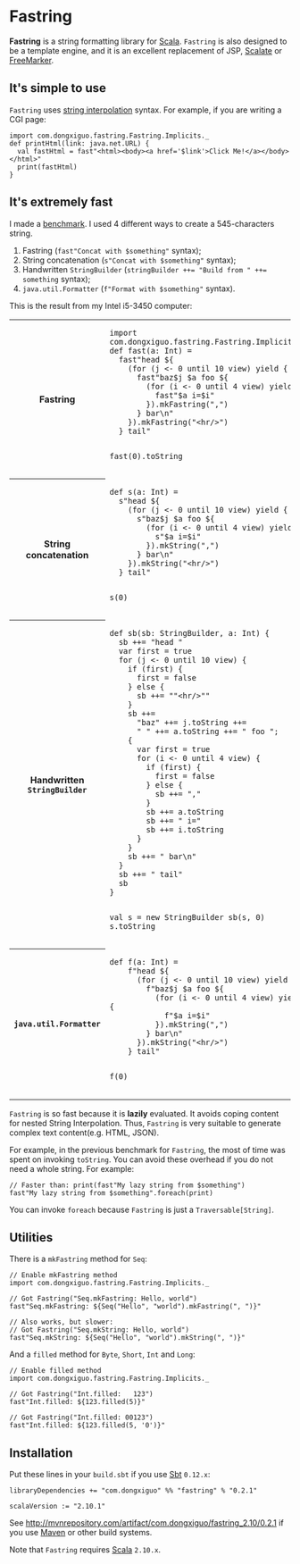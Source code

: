 # Fastring

**Fastring** is a string formatting library for [Scala](http://www.scala-lang.org/).
`Fastring` is also designed to be a template engine,
and it is an excellent replacement of JSP, [Scalate](http://scalate.fusesource.org/) or [FreeMarker](http://freemarker.sourceforge.net/).

## It's simple to use

`Fastring` uses [string interpolation](http://docs.scala-lang.org/sips/pending/string-interpolation.html) syntax.
For example, if you are writing a CGI page:

    import com.dongxiguo.fastring.Fastring.Implicits._
    def printHtml(link: java.net.URL) {
      val fastHtml = fast"<html><body><a href='$link'>Click Me!</a></body></html>"
      print(fastHtml)
    }

## It's extremely fast

I made a [benchmark](https://github.com/Atry/fastring/blob/master/benchmark/src/main/scala/com/dongxiguo/fastring/benchmark/FastringBenchmark.scala).
I used 4 different ways to create a 545-characters string.

1. Fastring (`fast"Concat with $something"` syntax);
2. String concatenation (`s"Concat with $something"` syntax);
3. Handwritten `StringBuilder` (`stringBuilder ++= "Build from " ++= something` syntax);
4. `java.util.Formatter` (`f"Format with $something"` syntax).

This is the result from my Intel i5-3450 computer:

<table>
<tr>
<th>
Fastring
</th>
<td>
<pre><code>import com.dongxiguo.fastring.Fastring.Implicits._
def fast(a: Int) =
  fast"head ${
    (for (j &lt;- 0 until 10 view) yield {
      fast"baz$j $a foo ${
        (for (i &lt;- 0 until 4 view) yield {
          fast"$a i=$i"
        }).mkFastring(",")
      } bar\n"
    }).mkFastring("&lt;hr/&gt;")
  } tail"

fast(0).toString</code></pre>
</td>
<td>
Took 669 nanoseconds to generate a 545-characters string.<br/>(Simple and fast)
</td>
</tr>
<tr>
<th>
String concatenation
</th>
<td>
<pre><code>def s(a: Int) =
  s"head ${
    (for (j &lt;- 0 until 10 view) yield {
      s"baz$j $a foo ${
        (for (i &lt;- 0 until 4 view) yield {
          s"$a i=$i"
        }).mkString(",")
      } bar\n"
    }).mkString("&lt;hr/&gt;")
  } tail"

s(0)</code></pre>
</td>
<td>
Took 1738 nanoseconds to generate a 545-characters string.<br/>(Simple but slow)
</td>
</tr>
<tr>
<th>
Handwritten <code>StringBuilder</code>
</th>
<td>
<pre><code>def sb(sb: StringBuilder, a: Int) {
  sb ++= "head "
  var first = true
  for (j &lt;- 0 until 10 view) {
    if (first) {
      first = false
    } else {
      sb ++= ""&lt;hr/&gt;""
    }
    sb ++=
      "baz" ++= j.toString ++=
      " " ++= a.toString ++= " foo ";
    {
      var first = true
      for (i &lt;- 0 until 4 view) {
        if (first) {
          first = false
        } else {
          sb ++= ","
        }
        sb ++= a.toString
        sb ++= " i="
        sb ++= i.toString
      }
    }
    sb ++= " bar\n"
  }
  sb ++= " tail"
  sb
}

val s = new StringBuilder
sb(s, 0)
s.toString</code></pre>
</td>
<td>
Took 537 nanoseconds to generate a 545-characters string.<br/>(Fast but too trivial)
</td>
</tr>
<tr>
<th>
<code>java.util.Formatter</code>
</th>
<td>
<pre><code>def f(a: Int) =
    f"head ${
      (for (j &lt;- 0 until 10 view) yield {
        f"baz$j $a foo ${
          (for (i &lt;- 0 until 4 view) yield {
            f"$a i=$i"
          }).mkString(",")
        } bar\n"
      }).mkString("&lt;hr/&gt;")
    } tail"

f(0)</code></pre>
</td>
<td>
Took 7436 nanoseconds to generate a 545-characters string.<br/>(Simple but extremely slow)
</td>
</tr>
</table>

`Fastring` is so fast because it is **lazily** evaluated.
It avoids coping content for nested String Interpolation.
Thus, `Fastring` is very suitable to generate complex text content(e.g. HTML, JSON).

For example, in the previous benchmark for `Fastring`, the most of time was spent on invoking `toString`.
You can avoid these overhead if you do not need a whole string. For example:

    // Faster than: print(fast"My lazy string from $something")
    fast"My lazy string from $something".foreach(print)

You can invoke `foreach` because `Fastring` is just a `Traversable[String]`.

## Utilities

There is a `mkFastring` method for `Seq`:

    // Enable mkFastring method
    import com.dongxiguo.fastring.Fastring.Implicits._
    
    // Got Fastring("Seq.mkFastring: Hello, world")
    fast"Seq.mkFastring: ${Seq("Hello", "world").mkFastring(", ")}"
    
    // Also works, but slower:
    // Got Fastring("Seq.mkString: Hello, world")
    fast"Seq.mkString: ${Seq("Hello", "world").mkString(", ")}"

And a `filled` method for `Byte`, `Short`, `Int` and `Long`:

    // Enable filled method
    import com.dongxiguo.fastring.Fastring.Implicits._
    
    // Got Fastring("Int.filled:   123")
    fast"Int.filled: ${123.filled(5)}"
    
    // Got Fastring("Int.filled: 00123")
    fast"Int.filled: ${123.filled(5, '0')}"

## Installation

Put these lines in your `build.sbt` if you use [Sbt](http://www.scala-sbt.org/) `0.12.x`:

    libraryDependencies += "com.dongxiguo" %% "fastring" % "0.2.1"
    
    scalaVersion := "2.10.1"

See http://mvnrepository.com/artifact/com.dongxiguo/fastring_2.10/0.2.1 if you use [Maven](http://maven.apache.org/)
or other build systems.

Note that `Fastring` requires [Scala](http://www.scala-lang.org/) `2.10.x`.
